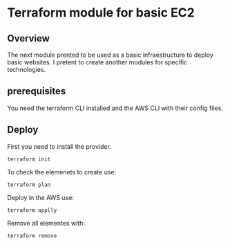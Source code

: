 # Terraform module for basic EC2

## Overview
The next module prented to be used as a basic infraestructure to deploy basic websites. I pretent to create another modules for specific technologies. 

## prerequisites
You need the terraform CLI installed and the AWS CLI with their config files.

## Deploy
First you need to install the provider.
```
terraform init
```

To check the elemenets to create use:
```
terraform plan
```

Deploy in the AWS use:

```
terraform applly
```

Remove all elementes with:
```
terraform remove
```
